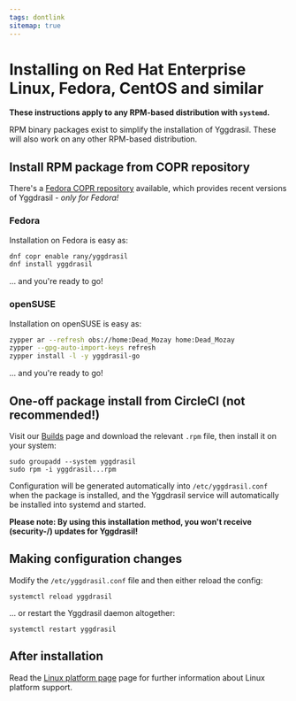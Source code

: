 ```yaml
---
tags: dontlink
sitemap: true
---
```


# Installing on Red Hat Enterprise Linux, Fedora, CentOS and similar

**These instructions apply to any RPM-based distribution with `systemd`.**

RPM binary packages exist to simplify the installation of Yggdrasil. These
will also work on any other RPM-based distribution.


## Install RPM package from COPR repository

There's a [Fedora COPR repository](https://copr.fedorainfracloud.org/coprs/rany/yggdrasil/) available, which provides recent versions of Yggdrasil - *only for Fedora!*


### Fedora

Installation on Fedora is easy as:

```bash
dnf copr enable rany/yggdrasil
dnf install yggdrasil
```

... and you're ready to go!

### openSUSE

Installation on openSUSE is easy as:

```bash
zypper ar --refresh obs://home:Dead_Mozay home:Dead_Mozay
zypper --gpg-auto-import-keys refresh
zypper install -l -y yggdrasil-go
```

... and you're ready to go!

## One-off package install from CircleCI (not recommended!)

Visit our [Builds](builds.md) page and download the relevant `.rpm` file, then
install it on your system:
```
sudo groupadd --system yggdrasil
sudo rpm -i yggdrasil...rpm
```
Configuration will be generated automatically into `/etc/yggdrasil.conf` when
the package is installed, and the Yggdrasil service will automatically be
installed into systemd and started.

**Please note: By using this installation method, you won't receive (security-/) updates for Yggdrasil!**


## Making configuration changes

Modify the `/etc/yggdrasil.conf` file and then either reload the config:
```
systemctl reload yggdrasil
```
... or restart the Yggdrasil daemon altogether:
```
systemctl restart yggdrasil
```

## After installation

Read the [Linux platform page](configuration.html) page for further
information about Linux platform support.
